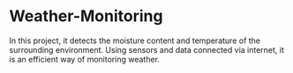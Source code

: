 # Weather-Monitoring
In this project, it detects the moisture content and temperature of the surrounding environment. Using sensors and data connected via internet, it is an efficient way of monitoring weather.
